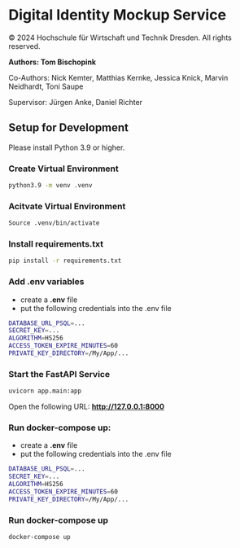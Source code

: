 # Digital Identity Mockup Service

© 2024 Hochschule für Wirtschaft und Technik Dresden. All rights reserved.

**Authors: Tom Bischopink**

Co-Authors: Nick Kemter, Matthias Kernke, Jessica Knick, Marvin Neidhardt, Toni Saupe

Supervisor: Jürgen Anke, Daniel Richter

## Setup for Development

Please install Python 3.9 or higher.

### Create Virtual Environment

```bash
python3.9 -m venv .venv
```

### Acitvate Virtual Environment

```bash
Source .venv/bin/activate
```

### Install requirements.txt

```bash
pip install -r requirements.txt
```

### Add .env variables

- create a **.env** file
- put the following credentials into the .env file

```bash
DATABASE_URL_PSQL=...
SECRET_KEY=...
ALGORITHM=HS256
ACCESS_TOKEN_EXPIRE_MINUTES=60
PRIVATE_KEY_DIRECTORY=/My/App/...
```

### Start the FastAPI Service

```bash 
uvicorn app.main:app
```

Open the following URL: **http://127.0.0.1:8000**


### Run docker-compose up:
- create a **.env** file
- put the following credentials into the .env file

```bash
DATABASE_URL_PSQL=...
SECRET_KEY=...
ALGORITHM=HS256
ACCESS_TOKEN_EXPIRE_MINUTES=60
PRIVATE_KEY_DIRECTORY=/My/App/...
```
### Run docker-compose up

```bash
docker-compose up
```
